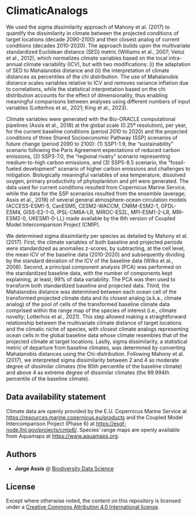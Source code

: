 # ClimaticAnalogs

We used the sigma dissimilarity approach of Mahony et al. (2017) to quantify the dissimilarity in climate between the projected conditions of target locations (decade 2090-2100) and their closest analog of current conditions (decades 2010-2020). The approach builds upon the multivariate standardized Euclidean distance (SED) metric (Williams et al., 2007; Veloz et al., 2012), which normalizes climate variables based on the local intra-annual climate variability (ICV), but with two modifications: (i) the adaptation of SED to Mahalanobis distance and (ii) the interpretation of climate distances as percentiles of the chi distribution. The use of Mahalanobis distance scales variables relative to ICV and removes variance inflation due to correlations, while the statistical interpretation based on the chi distribution accounts for the effect of dimensionality, thus enabling meaningful comparisons between analyses using different numbers of input variables (Lotterhos et al., 2021; King et al., 2023).

Climate variables were generated with the Bio-ORACLE computational pipelines (Assis et al., 2018) at the global scale (0.25º resolution), per year, for the current baseline conditions (period 2010 to 2020) and the projected conditions of three Shared Socioeconomic Pathway (SSP) scenarios of future change (period 2090 to 2100): (1) SSP1-1.9, the “sustainability” scenario following the Paris Agreement expectations of reduced carbon emissions, (2) SSP3-7.0, the “regional rivalry” scenario representing medium-to-high carbon emissions, and (3) SSP5-8.5 scenario, the “fossil-fueled development” scenario of higher carbon emissions and challenges to mitigation. Biologically meaningful variables of sea temperature, dissolved oxygen, primary productivity of phytoplankton and pH were generated. The data used for current conditions resulted from Copernicus Marine Service, while the data for the SSP scenarios resulted from the ensemble (average; Assis et al., 2018) of several general atmosphere-ocean circulation models (ACCESS-ESM1-5, CanESM5, CESM2-WACCM, CNRM-ESM2-1, GFDL-ESM4, GISS-E2-1-G, IPSL-CM6A-LR, MIROC-ES2L, MPI-ESM1-2-LR, MRI-ESM2-0, UKESM1-0-LL) made available by the 6th version of Coupled Model Intercomparison Project (CMIP).

We determined sigma dissimilarity per species as detailed by Mahony et al. (2017). First, the climate variables of both baseline and projected periods were standardized as anomalies z-scores, by subtracting, at the cell level, the mean ICV of the baseline data (2010-2020) and subsequently dividing by the standard deviation of the ICV of the baseline data (Wilks et al., 2006). Second, a principal component analysis (PCA) was performed on the standardized baseline data, with the number of components kept explaining, at least, 99% of data variability. The PCA was then used to transform both standardized baseline and projected data. Third, the Mahalanobis distance was determined between each ocean cell of the transformed projected climate data and its closest analog (a.k.a., climate analog) of the pool of cells of the transformed baseline climate data comprised within the range map of the species of interest (i.e., climate novelty; Lotterhos et al., 2021). This step allowed making a straightforward relationship between the multivariate climate distance of target locations and the climatic niche of species, with closest climate analogs representing ocean cells in the global baseline data whose climate resembles that of the projected climate at target locations. Lastly, sigma dissimilarity, a statistical metric of departure from baseline climates, was determined by converting Mahalanobis distances using the Chi-distribution. Following Mahony et al. (2017), we interpreted sigma dissimilarity between 2 and 4 as moderate degree of dissimilar climates (the 95th percentile of the baseline climate) and above 4 as extreme degree of dissimilar climates (the 99.994th percentile of the baseline climate). 

## Data availability statement
Climate data are openly provided by the E.U. Copernicus Marine Service at https://resources.marine.copernicus.eu/products and the Coupled Model Intercomparison Project (Phase 6) at https://esgf-node.llnl.gov/projects/cmip6/. Species’ range maps are openly available from Aquamaps at https://www.aquamaps.org.


## Authors

* **Jorge Assis** @ [Biodiversity Data Science](https://www.biodiversitydatascience.com)

## License

Except where otherwise noted, the content on this repository is licensed under a [Creative Commons Attribution 4.0 International license](https://creativecommons.org/licenses/by/4.0/).
